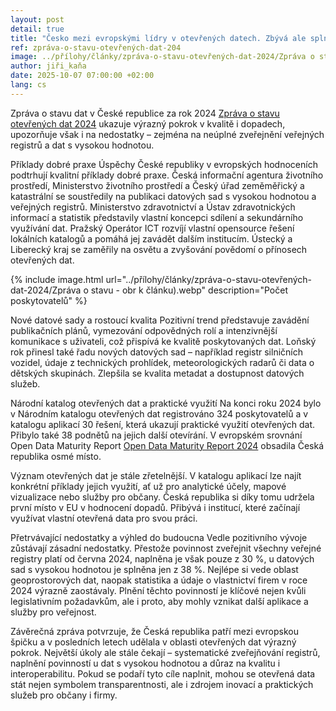 ```yaml
---
layout: post
detail: true
title: "Česko mezi evropskými lídry v otevřených datech. Zbývá ale splnit klíčové povinnosti"
ref: zpráva-o-stavu-otevřených-dat-204
image: ../přílohy/články/zpráva-o-stavu-otevřených-dat-2024/Zpráva o stavu - obr k článku).webp
author: jiři_kaňa
date: 2025-10-07 07:00:00 +02:00
lang: cs
---
```

Zpráva o stavu dat v České republice za rok 2024 [Zpráva o stavu otevřených dat 2024] ukazuje výrazný pokrok v kvalitě i dopadech, upozorňuje však i na nedostatky – zejména na neúplné zveřejnění veřejných registrů a dat s vysokou hodnotou.
<!--more-->

Příklady dobré praxe
Úspěchy České republiky v evropských hodnoceních podtrhují kvalitní příklady dobré praxe. 
Česká informační agentura životního prostředí, Ministerstvo životního prostředí a Český úřad zeměměřický a katastrální se soustředily na publikaci datových sad s vysokou hodnotou a veřejných registrů. 
Ministerstvo zdravotnictví a Ústav zdravotnických informací a statistik představily vlastní koncepci sdílení a sekundárního využívání dat. 
Pražský Operátor ICT rozvíjí vlastní opensource řešení lokálních katalogů a pomáhá jej zavádět dalším institucím. 
Ústecký a Liberecký kraj se zaměřily na osvětu a zvyšování povědomí o přínosech otevřených dat.

{% include image.html url="../přílohy/články/zpráva-o-stavu-otevřených-dat-2024/Zpráva o stavu - obr k článku).webp" description="Počet poskytovatelů" %}

Nové datové sady a rostoucí kvalita
Pozitivní trend představuje zavádění publikačních plánů, vymezování odpovědných rolí a intenzivnější komunikace s uživateli, což přispívá ke kvalitě poskytovaných dat. 
Loňský rok přinesl také řadu nových datových sad – například registr silničních vozidel, údaje z technických prohlídek, meteorologických radarů či data o dětských skupinách. 
Zlepšila se kvalita metadat a dostupnost datových služeb. 

Národní katalog otevřených dat a praktické využití
Na konci roku 2024 bylo v Národním katalogu otevřených dat registrováno 324 poskytovatelů a v katalogu aplikací 30 řešení, která ukazují praktické využití otevřených dat. 
Přibylo také 38 podnětů na jejich další otevírání. 
V evropském srovnání Open Data Maturity Report [Open Data Maturity Report 2024] obsadila Česká republika osmé místo.

Význam otevřených dat je stále zřetelnější. 
V katalogu aplikací lze najít konkrétní příklady jejich využití, ať už pro analytické účely, mapové vizualizace nebo služby pro občany. 
Česká republika si díky tomu udržela první místo v EU v hodnocení dopadů. 
Přibývá i institucí, které začínají využívat vlastní otevřená data pro svou práci.

Přetrvávající nedostatky a výhled do budoucna
Vedle pozitivního vývoje zůstávají zásadní nedostatky. 
Přestože povinnost zveřejnit všechny veřejné registry platí od června 2024, naplněna je však pouze z 30 %, u datových sad s vysokou hodnotou je splněna jen z 38 %. 
Nejlépe si vede oblast geoprostorových dat, naopak statistika a údaje o vlastnictví firem v roce 2024 výrazně zaostávaly. 
Plnění těchto povinností je klíčové nejen kvůli legislativním požadavkům, ale i proto, aby mohly vznikat další aplikace a služby pro veřejnost.

Závěrečná zpráva potvrzuje, že Česká republika patří mezi evropskou špičku a v posledních letech udělala v oblasti otevřených dat výrazný pokrok. 
Největší úkoly ale stále čekají – systematické zveřejňování registrů, naplnění povinností u dat s vysokou hodnotou a důraz na kvalitu i interoperabilitu. 
Pokud se podaří tyto cíle naplnit, mohou se otevřená data stát nejen symbolem transparentnosti, ale i zdrojem inovací a praktických služeb pro občany i firmy.


[Zpráva o stavu otevřených dat 2024]: /přílohy/výroční-zprávy/Zpráva%20o%20stavu%20otevřených%20dat%202024.pdf "Zpráva o stavu otevřených dat 2024"
[Open Data Maturity Report 2024]: https://data.europa.eu/en/publications/open-data-maturity/2024 "Open Data Maturity Report 2024"
